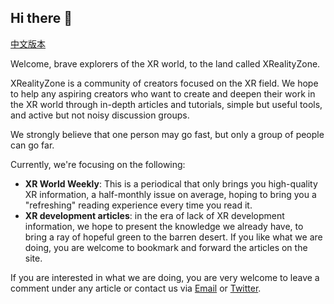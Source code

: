 ## Hi there 👋

[中文版本](https://github.com/XRealityZone/.github/blob/main/profile/README-CN.md)

Welcome, brave explorers of the XR world, to the land called XRealityZone.

XRealityZone is a community of creators focused on the XR field. We hope to help any aspiring creators who want to create and deepen their work in the XR world through in-depth articles and tutorials, simple but useful tools, and active but not noisy discussion groups.

We strongly believe that one person may go fast, but only a group of people can go far.

Currently, we're focusing on the following:

- **XR World Weekly**: This is a periodical that only brings you high-quality XR information, a half-monthly issue on average, hoping to bring you a "refreshing" reading experience every time you read it.
- **XR development articles**: in the era of lack of XR development information, we hope to present the knowledge we already have, to bring a ray of hopeful green to the barren desert.
If you like what we are doing, you are welcome to bookmark and forward the articles on the site.

If you are interested in what we are doing, you are very welcome to leave a comment under any article or contact us via [Email](mailto:xreality.zone@outlook.com) or [Twitter](https://twitter.com/XRealityZone).

